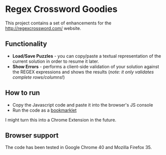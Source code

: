 # Regex Crossword Goodies

This project contains a set of enhancements for the http://regexcrossword.com/ website.

## Functionality

* **Load/Save Puzzles** - you can copy/paste a textual representation of the current solution in order to resume it later.
* **Show Errors** - performs a client-side validation of your solution against the REGEX expressions and shows the results (*note: it only validates complete rows/columns!*)

## How to run

* Copy the Javascript code and paste it into the browser's JS console
* Run the code as a [bookmarklet](http://en.wikipedia.org/wiki/Bookmarklet)

I might turn this into a Chrome Extension in the future. 

 
## Browser support

The code has been tested in Google Chrome 40 and Mozilla Firefox 35.


